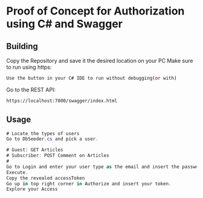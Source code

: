 # Proof of Concept for Authorization using C# and Swagger

## Building
Copy the Repository and save it the desired location on your PC
Make sure to run using https:
```bash
Use the button in your C# IDE to run without debugging(or with)
```
Go to the REST API:
```bash
https://localhost:7000/swagger/index.html
```

## Usage
```C#
# Locate the types of users
Go to DbSeeder.cs and pick a user.

# Guest: GET Articles
# Subscriber: POST Comment on Articles
#
Go to Login and enter your user type as the email and insert the password.
Execute.
Copy the revealed accessToken
Go up in top right corner in Authorize and insert your token.
Explore your Access
```
